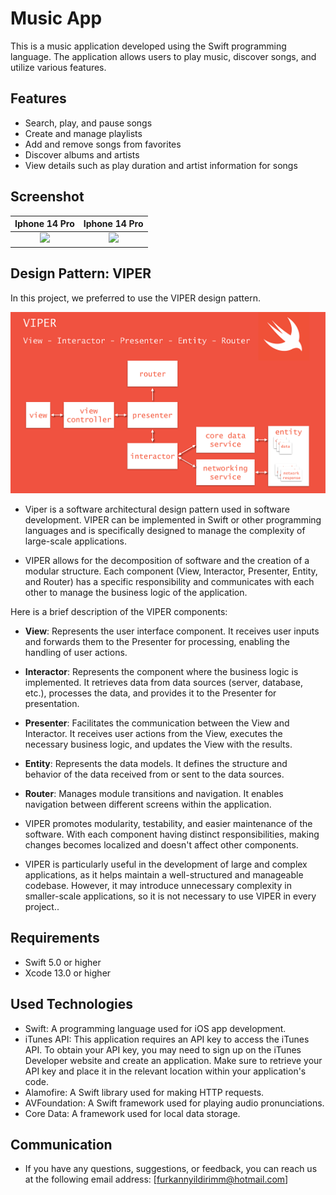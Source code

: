 # Music App

This is a music application developed using the Swift programming language. The application allows users to play music, discover songs, and utilize various features.

## Features

- Search, play, and pause songs
- Create and manage playlists
- Add and remove songs from favorites
- Discover albums and artists
- View details such as play duration and artist information for songs

## Screenshot

Iphone 14 Pro            | Iphone 14 Pro           
:-------------------------:|:-------------------------:
![](https://github.com/furkannyildirimm/FurkanYildirim_HW4/blob/main/GIFs/1.gif)  |  ![](https://github.com/furkannyildirimm/FurkanYildirim_HW4/blob/main/GIFs/2.gif) 

## Design Pattern: VIPER 

In this project, we preferred to use the VIPER design pattern.

![1](Image/1.png)

- Viper is a software architectural design pattern used in software development. VIPER can be implemented in Swift or other programming languages and is specifically designed to manage the complexity of large-scale applications.

- VIPER allows for the decomposition of software and the creation of a modular structure. Each component (View, Interactor, Presenter, Entity, and Router) has a specific responsibility and communicates with each other to manage the business logic of the application.

Here is a brief description of the VIPER components:

- **View**: Represents the user interface component. It receives user inputs and forwards them to the Presenter for processing, enabling the handling of user actions.

- **Interactor**: Represents the component where the business logic is implemented. It retrieves data from data sources (server, database, etc.), processes the data, and provides it to the Presenter for presentation.

- **Presenter**: Facilitates the communication between the View and Interactor. It receives user actions from the View, executes the necessary business logic, and updates the View with the results.

- **Entity**: Represents the data models. It defines the structure and behavior of the data received from or sent to the data sources.

- **Router**: Manages module transitions and navigation. It enables navigation between different screens within the application.

- VIPER promotes modularity, testability, and easier maintenance of the software. With each component having distinct responsibilities, making changes becomes localized and doesn't affect other components.

- VIPER is particularly useful in the development of large and complex applications, as it helps maintain a well-structured and manageable codebase. However, it may introduce unnecessary complexity in smaller-scale applications, so it is not necessary to use VIPER in every project..

## Requirements

- Swift 5.0 or higher
- Xcode 13.0 or higher

## Used Technologies

- Swift: A programming language used for iOS app development.
- iTunes API: This application requires an API key to access the iTunes API. To obtain your API key, you may need to sign up on the iTunes Developer website and create an application. Make sure to retrieve your API key and place it in the relevant location within your application's code.
- Alamofire: A Swift library used for making HTTP requests.
- AVFoundation: A Swift framework used for playing audio pronunciations.
- Core Data: A framework used for local data storage.

## Communication
- If you have any questions, suggestions, or feedback, you can reach us at the following email address: [furkannyildirimm@hotmail.com]

